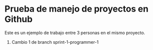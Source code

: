 # Prueba de manejo de proyectos en Github

Este es un ejemplo de trabajo entre 3 personas en el mismo proyecto.

1. Cambio 1 de branch sprint-1-programmer-1
